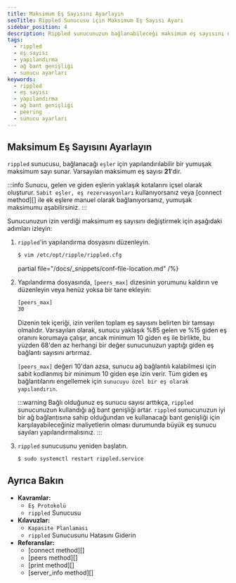 ```yaml
---
title: Maksimum Eş Sayısını Ayarlayın
seoTitle: Rippled Sunucusu için Maksimum Eş Sayısı Ayarı
sidebar_position: 4
description: Rippled sunucunuzun bağlanabileceği maksimum eş sayısını nasıl ayarlayacağınızı öğrenin. Bu ayar, ağ performansını ve bağlantı kalitesini etkileyebilir.
tags: 
  - rippled
  - eş sayısı
  - yapılandırma
  - ağ bant genişliği
  - sunucu ayarları
keywords: 
  - rippled
  - eş sayısı
  - yapılandırma
  - ağ bant genişliği
  - peering
  - sunucu ayarları
---
```


## Maksimum Eş Sayısını Ayarlayın

`rippled` sunucusu, bağlanacağı `eşler` için yapılandırılabilir bir yumuşak maksimum sayı sunar. Varsayılan maksimum eş sayısı **21**'dir.

:::info
Sunucu, gelen ve giden eşlerin yaklaşık kotalarını içsel olarak oluşturur. `Sabit eşler, eş rezervasyonları` kullanıyorsanız veya [connect method][] ile ek eşlere manuel olarak bağlanıyorsanız, yumuşak maksimumu aşabilirsiniz.
:::

Sunucunuzun izin verdiği maksimum eş sayısını değiştirmek için aşağıdaki adımları izleyin:

1. `rippled`'in yapılandırma dosyasını düzenleyin.

    ```bash
    $ vim /etc/opt/ripple/rippled.cfg
    ```

    partial file="/docs/_snippets/conf-file-location.md" /%}

2. Yapılandırma dosyasında, `[peers_max]` dizesinin yorumunu kaldırın ve düzenleyin veya henüz yoksa bir tane ekleyin:

    ```bash
    [peers_max]
    30
    ```

   Dizenin tek içeriği, izin verilen toplam eş sayısını belirten bir tamsayı olmalıdır. Varsayılan olarak, sunucu yaklaşık %85 gelen ve %15 giden eş oranını korumaya çalışır, ancak minimum 10 giden eş ile birlikte, bu yüzden 68'den az herhangi bir değer sunucunuzun yaptığı giden eş bağlantı sayısını artırmaz.

   `[peers_max]` değeri 10'dan azsa, sunucu ağ bağlantılı kalabilmesi için sabit kodlanmış bir minimum 10 giden eşe izin verir. Tüm giden eş bağlantılarını engellemek için `sunucuyu özel bir eş olarak yapılandırın`.

    :::warning
    Bağlı olduğunuz eş sunucu sayısı arttıkça, `rippled` sunucunuzun kullandığı ağ bant genişliği artar. `rippled` sunucunuzun iyi bir ağ bağlantısına sahip olduğundan ve kullanacağı bant genişliği için karşılayabileceğiniz maliyetlerin olması durumunda büyük eş sunucu sayıları yapılandırmalısınız.
    :::

3. `rippled` sunucusunu yeniden başlatın.

    ```bash
    $ sudo systemctl restart rippled.service
    ```

## Ayrıca Bakın

- **Kavramlar:**
    - `Eş Protokolü`
    - `rippled` Sunucusu
- **Kılavuzlar:**
    - `Kapasite Planlaması`
    - `rippled` Sunucusunu Hatasını Giderin
- **Referanslar:**
    - [connect method][]
    - [peers method][]
    - [print method][]
    - [server_info method][]
    
